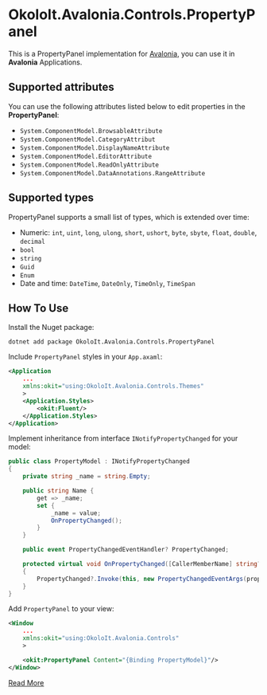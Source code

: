 ﻿# OkoloIt.Avalonia.Controls.PropertyPanel

This is a PropertyPanel implementation for [Avalonia](https://github.com/AvaloniaUI/Avalonia), you can use it in **Avalonia** Applications.

## Supported attributes

You can use the following attributes listed below to edit properties in the **PropertyPanel**:

- `System.ComponentModel.BrowsableAttribute`
- `System.ComponentModel.CategoryAttribut`
- `System.ComponentModel.DisplayNameAttribute`
- `System.ComponentModel.EditorAttribute`
- `System.ComponentModel.ReadOnlyAttribute`
- `System.ComponentModel.DataAnnotations.RangeAttribute`

## Supported types

PropertyPanel supports a small list of types, which is extended over time:

- Numeric: `int`, `uint`, `long`, `ulong`, `short`, `ushort`, `byte`, `sbyte`, `float`, `double`, `decimal`
- `bool`
- `string`
- `Guid`
- `Enum`
- Date and time: `DateTime`, `DateOnly`, `TimeOnly`, `TimeSpan`

## How To Use

Install the Nuget package:

```shell
dotnet add package OkoloIt.Avalonia.Controls.PropertyPanel
```

Include `PropertyPanel` styles in your `App.axaml`:

```xml
<Application
    ...
    xmlns:okit="using:OkoloIt.Avalonia.Controls.Themes"
    >
    <Application.Styles>
        <okit:Fluent/>
    </Application.Styles>
</Application>
```

Implement inheritance from interface `INotifyPropertyChanged` for your model:

```cs
public class PropertyModel : INotifyPropertyChanged
{
    private string _name = string.Empty;

    public string Name {
        get => _name;
        set {
            _name = value;
            OnPropertyChanged();
        }
    }

    public event PropertyChangedEventHandler? PropertyChanged;

    protected virtual void OnPropertyChanged([CallerMemberName] string? propertyName = null)
    {
        PropertyChanged?.Invoke(this, new PropertyChangedEventArgs(propertyName));
    }
}
```

Add `PropertyPanel` to your view:

```xml
<Window
    ...
    xmlns:okit="using:OkoloIt.Avalonia.Controls"
    >

    <okit:PropertyPanel Content="{Binding PropertyModel}"/>
</Window>
```

[Read More](../samples/OkoloIt.Avalonia.UiKit)
